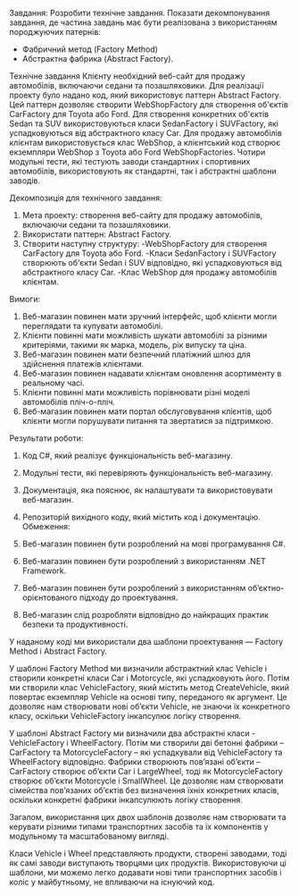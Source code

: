 Завдання:
Розробити технічне завдання. Показати декомпонування завдання, де частина завдань має бути реалізована з використанням породжуючих патернів:
-	Фабричний метод (Factory Method) 
-	Абстрактна фабрика (Abstract Factory).

Технічне завдання
Клієнту необхідний веб-сайт для продажу автомобілів, включаючи седани та позашляховики. Для реалізації проекту було надано код, який використовує паттерн Abstract Factory. Цей паттерн дозволяє створити WebShopFactory для створення об'єктів CarFactory для Toyota або Ford. Для створення конкретних об'єктів Sedan та SUV використовуються класи SedanFactory і SUVFactory, які успадковуються від абстрактного класу Car. Для продажу автомобілів клієнтам використовується клас WebShop, а клієнтський код створює екземпляри WebShop з Toyota або Ford WebShopFactories. Чотири модульні тести, які тестують заводи стандартних і спортивних автомобілів, використовують як стандартні, так і абстрактні шаблони заводів.

Декомпозиція для технічного завдання:

1. Мета проекту: створення веб-сайту для продажу автомобілів, включаючи седани та позашляховики.
2. Використати паттерн: Abstract Factory.
3. Створити наступну структуру:
  -WebShopFactory для створення CarFactory для Toyota або Ford.
  -Класи SedanFactory і SUVFactory створюють об'єкти Sedan і SUV відповідно, які успадковуються від абстрактного класу Car.
  -Клас WebShop для продажу автомобілів клієнтам.


Вимоги:

1.	Веб-магазин повинен мати зручний інтерфейс, щоб клієнти могли переглядати та купувати автомобілі.
2.	Клієнти повинні мати можливість шукати автомобілі за різними критеріями, такими як марка, модель, рік випуску та ціна.
3.	Веб-магазин повинен мати безпечний платіжний шлюз для здійснення платежів клієнтами.
4.	Веб-магазин повинен надавати клієнтам оновлення асортименту в реальному часі.
5.	Клієнти повинні мати можливість порівнювати різні моделі автомобілів пліч-о-пліч.
6.	Веб-магазин повинен мати портал обслуговування клієнтів, щоб клієнти могли порушувати питання та звертатися за підтримкою.

Результати роботи:

1.	Код C#, який реалізує функціональність веб-магазину.
2.	Модульні тести, які перевіряють функціональність веб-магазину.
3.	Документація, яка пояснює, як налаштувати та використовувати веб-магазин.
4.	Репозиторій вихідного коду, який містить код і документацію.
Обмеження:

1.	Веб-магазин повинен бути розроблений на мові програмування C#.
2.	Веб-магазин повинен бути розроблений з використанням .NET Framework.
3.	Веб-магазин повинен бути розроблений з використанням об’єктно-орієнтованого підходу до проектування.
4.	Веб-магазин слід розробляти відповідно до найкращих практик безпеки та продуктивності.


У наданому коді ми використали два шаблони проектування — Factory Method і Abstract Factory.

У шаблоні Factory Method ми визначили абстрактний клас Vehicle і створили конкретні класи Car і Motorcycle, які успадковують його. Потім ми створили клас VehicleFactory, який містить метод CreateVehicle, який повертає екземпляр Vehicle на основі типу, переданого як аргумент. Це дозволяє нам створювати нові об’єкти Vehicle, не знаючи їх конкретного класу, оскільки VehicleFactory інкапсулює логіку створення.

У шаблоні Abstract Factory ми визначили два абстрактні класи - VehicleFactory і WheelFactory. Потім ми створили дві бетонні фабрики – CarFactory та MotorcycleFactory – які успадкували від VehicleFactory та WheelFactory відповідно. Фабрики створюють пов’язані об’єкти – CarFactory створює об’єкти Car і LargeWheel, тоді як MotorcycleFactory створює об’єкти Motorcycle і SmallWheel. Це дозволяє нам створювати сімейства пов’язаних об’єктів без визначення їхніх конкретних класів, оскільки конкретні фабрики інкапсулюють логіку створення.

Загалом, використання цих двох шаблонів дозволяє нам створювати та керувати різними типами транспортних засобів та їх компонентів у модульному та масштабованому вигляді.

Класи Vehicle і Wheel представляють продукти, створені заводами, тоді як самі заводи виступають творцями цих продуктів. Використовуючи ці шаблони, ми можемо легко додавати нові типи транспортних засобів і коліс у майбутньому, не впливаючи на існуючий код.
